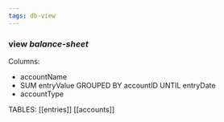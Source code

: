 ```yaml
---
tags: db-view
---
```

### view *balance-sheet*

Columns:
- accountName
- SUM entryValue GROUPED BY accountID UNTIL entryDate
- accountType

TABLES:
[[entries]]
[[accounts]]